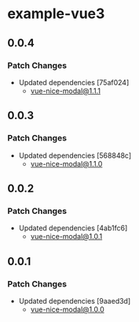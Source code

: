 # example-vue3

## 0.0.4

### Patch Changes

- Updated dependencies [75af024]
  - vue-nice-modal@1.1.1

## 0.0.3

### Patch Changes

- Updated dependencies [568848c]
  - vue-nice-modal@1.1.0

## 0.0.2

### Patch Changes

- Updated dependencies [4ab1fc6]
  - vue-nice-modal@1.0.1

## 0.0.1

### Patch Changes

- Updated dependencies [9aaed3d]
  - vue-nice-modal@1.0.0
